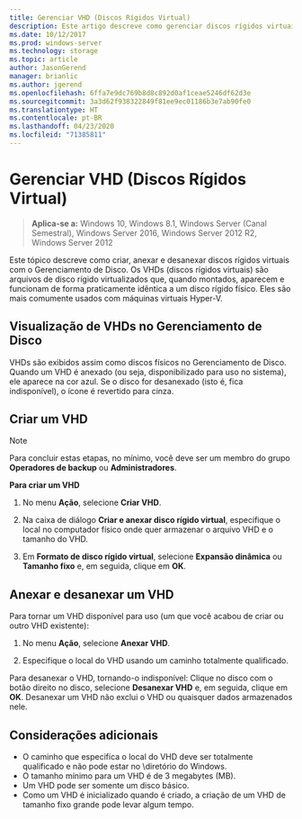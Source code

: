 ```yaml
---
title: Gerenciar VHD (Discos Rígidos Virtual)
description: Este artigo descreve como gerenciar discos rígidos virtuais
ms.date: 10/12/2017
ms.prod: windows-server
ms.technology: storage
ms.topic: article
author: JasonGerend
manager: brianlic
ms.author: jgerend
ms.openlocfilehash: 6ffa7e9dc769b8d8c892d0af1ceae5246df62d3e
ms.sourcegitcommit: 3a3d62f938322849f81ee9ec01186b3e7ab90fe0
ms.translationtype: HT
ms.contentlocale: pt-BR
ms.lasthandoff: 04/23/2020
ms.locfileid: "71385811"
---
```

# <a name="manage-virtual-hard-disks-vhd"></a>Gerenciar VHD (Discos Rígidos Virtual)

> **Aplica-se a:** Windows 10, Windows 8.1, Windows Server (Canal Semestral), Windows Server 2016, Windows Server 2012 R2, Windows Server 2012

Este tópico descreve como criar, anexar e desanexar discos rígidos virtuais com o Gerenciamento de Disco. Os VHDs (discos rígidos virtuais) são arquivos de disco rígido virtualizados que, quando montados, aparecem e funcionam de forma praticamente idêntica a um disco rígido físico. Eles são mais comumente usados com máquinas virtuais Hyper-V. 

## <a name="viewing-vhds-in-disk-management"></a>Visualização de VHDs no Gerenciamento de Disco

VHDs são exibidos assim como discos físicos no Gerenciamento de Disco. Quando um VHD é anexado (ou seja, disponibilizado para uso no sistema), ele aparece na cor azul. Se o disco for desanexado (isto é, fica indisponível), o ícone é revertido para cinza.

## <a name="creating-a-vhd"></a>Criar um VHD

> [!NOTE]
> Para concluir estas etapas, no mínimo, você deve ser um membro do grupo **Operadores de backup** ou **Administradores**.

**Para criar um VHD**

1.  No menu **Ação**, selecione **Criar VHD**.

2.  Na caixa de diálogo **Criar e anexar disco rígido virtual**, especifique o local no computador físico onde quer armazenar o arquivo VHD e o tamanho do VHD.

3.  Em **Formato de disco rígido virtual**, selecione **Expansão dinâmica** ou **Tamanho fixo** e, em seguida, clique em **OK**.

## <a name="attaching-and-detaching-a-vhd"></a>Anexar e desanexar um VHD

Para tornar um VHD disponível para uso (um que você acabou de criar ou outro VHD existente): 

1. No menu **Ação**, selecione **Anexar VHD**.

2. Especifique o local do VHD usando um caminho totalmente qualificado.

Para desanexar o VHD, tornando-o indisponível: Clique no disco com o botão direito no disco, selecione **Desanexar VHD** e, em seguida, clique em **OK**. Desanexar um VHD não exclui o VHD ou quaisquer dados armazenados nele.

## <a name="additional-considerations"></a>Considerações adicionais

-   O caminho que especifica o local do VHD deve ser totalmente qualificado e não pode estar no \\diretório do Windows.
-   O tamanho mínimo para um VHD é de 3 megabytes (MB).
-   Um VHD pode ser somente um disco básico.
-   Como um VHD é inicializado quando é criado, a criação de um VHD de tamanho fixo grande pode levar algum tempo.

